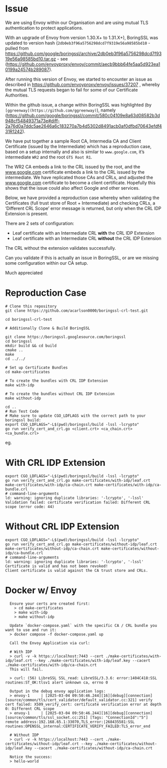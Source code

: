 # Issue
We are using Envoy within our Organisation and are using mutual TLS authentication to protect applications.

With an upgrade of Envoy from version 1.30.X+ to 1.31.X+), BoringSSL was updated to version hash (`2db0eb3f96a5756298dcd7f9319e56a98585bd10` - pulled from https://github.com/google/boringssl/archive/2db0eb3f96a5756298dcd7f9319e56a98585bd10.tar.gz - see (https://github.com/envoyproxy/envoy/commit/aecb9bbb64fe5aa5d923ea10199a24574b289087).

After running this version of Envoy, we started to encounter an issue as described in https://github.com/envoyproxy/envoy/issues/37207 , whereby the mutual TLS requests began to fail for some of our Certificate Authorities.

Within the github issue, a change within BoringSSL was highlighted (by `[ggreenway](https://github.com/ggreenway)`), namely  (https://github.com/google/boringssl/commit/580c04109e8a63d08582b3d948cf54849371a73e#diff-2a76d0a7ddc5ae2646a6c183270a7b4d5302d8491acb0af0dfbd70643efdf431R1242).

We have put together a sample Root CA, Intermedia CA and Client Certificate (issued by the Intermediate) which has a reproduction case, based on a setup internally and also is similar to `www.google.com`, it’s intermediate `WR2` and the root `GTS Root R1`.

The WR2 CA embeds a link to the CRL issued by the root, and the www.google.com certificate embeds a link to the CRL issued by the intermediate. We have replicated those CAs and CRLs, and adjusted the www.google.com certificate to become a client certificate. Hopefully this shows that the issue could also affect Google and other services.

Below, we have provided a reproduction case whereby when validating the Certificates (full trust store of Root + Intermediate) and checking CRLs, a ‘Different CRL Scope’ error message is returned, but only when the CRL IDP Extension is present.

There are 2 sets of configuration:

- Leaf certificate with an Intermediate CRL **with** the CRL IDP Extension
- Leaf certificate with an Intermediate CRL **without** the CRL IDP Extension

The CRL without the extension validates successfully.

Can you validate if this is actually an issue in BoringSSL, or are we missing some configuration within our CA setup.

Much appreciated

# Reproduction Case

    # Clone this repository
    git clone https://github.com/acarlson0000/boringssl-crl-test.git

    cd boringssl-crl-test

    # Additionally Clone & Build BoringSSL

    git clone https://boringssl.googlesource.com/boringssl
    cd boringssl
    mkdir build && cd build
    cmake ..
    make
    cd ../../

    # Set up Certificate Bundles
    cd make-certificates

    # To create the bundles with CRL IDP Extension
    make with-idp

    # To create the bundles without CRL IDP Extension
    make without-idp

    cd ..
    # Run Test Code
    # Make sure to update CGO_LDFLAGS with the correct path to your boringssl build:
    export CGO_LDFLAGS="-L$(pwd)/boringssl/build -lssl -lcrypto"
    go run verify_cert_and_crl.go <client.crt> <ca_chain.crt> <ca_bundle.crl>

eg.

  # With CRL IDP Extension

    export CGO_LDFLAGS="-L$(pwd)/boringssl/build -lssl -lcrypto"
    go run verify_cert_and_crl.go make-certificates/with-idp/leaf.crt make-certificates/with-idp/ca-chain.crt make-certificates/with-idp/ca-bundle.crl
    # command-line-arguments
    ld: warning: ignoring duplicate libraries: '-lcrypto', '-lssl'
    Validation failed: certificate verification failed: Different CRL scope (error code: 44)

  # Without CRL IDP Extension

    export CGO_LDFLAGS="-L$(pwd)/boringssl/build -lssl -lcrypto"
    go run verify_cert_and_crl.go make-certificates/without-idp/leaf.crt make-certificates/without-idp/ca-chain.crt make-certificates/without-idp/ca-bundle.crl
    # command-line-arguments
    ld: warning: ignoring duplicate libraries: '-lcrypto', '-lssl'
    Certificate is valid and has not been revoked!
    Client certificate is valid against the CA trust store and CRLs.

# Docker w/ Envoy
```
  Ensure your certs are created first:
    > cd make-certificates
    > make with-idp
    > make without-idp

  Update `docker-compose.yaml` with the specific CA / CRL bundle you want to use and run it:
  > docker compose -f docker-compose.yaml up

  Call the Envoy Application via curl:

  # With IDP
  > curl -v -k https://localhost:7443 --cert ./make-certificates/with-idp/leaf.crt --key ./make-certificates/with-idp/leaf.key --cacert ./make-certificates/with-idp/ca-chain.crt
  This will fail.

  > curl: (56) LibreSSL SSL_read: LibreSSL/3.3.6: error:1404C418:SSL routines:ST_OK:tlsv1 alert unknown ca, errno 0

  Output in the debug envoy application logs:
  > envoy-1     | [2025-03-04 09:50:46.244][16][debug][connection] [source/common/tls/cert_validator/default_validator.cc:321] verify cert failed: X509_verify_cert: certificate verification error at depth 0: Different CRL scope
  > envoy-1     | [2025-03-04 09:50:46.244][16][debug][connection] [source/common/tls/ssl_socket.cc:251] [Tags: "ConnectionId":"5"] remote address:192.168.65.1:33070,TLS_error:|268435581:SSL routines:OPENSSL_internal:CERTIFICATE_VERIFY_FAILED:TLS_error_end

  # Without IDP
  > curl -v -k https://localhost:7443 --cert ./make-certificates/without-idp/leaf.crt --key ./make-certificates/without-idp/leaf.key --cacert ./make-certificates/without-idp/ca-chain.crt

  Notice the success:
  > hello-world

```